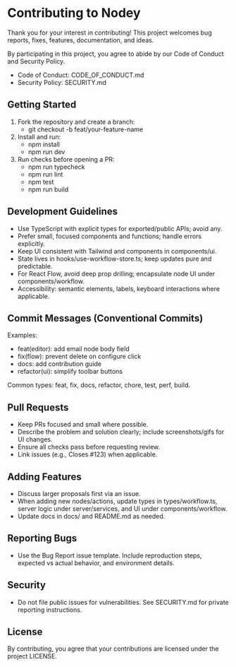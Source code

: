 # Contributing to Nodey

Thank you for your interest in contributing! This project welcomes bug reports, fixes, features, documentation, and ideas.

By participating in this project, you agree to abide by our Code of Conduct and Security Policy.

- Code of Conduct: CODE_OF_CONDUCT.md
- Security Policy: SECURITY.md

## Getting Started

1. Fork the repository and create a branch:
   - git checkout -b feat/your-feature-name
2. Install and run:
   - npm install
   - npm run dev
3. Run checks before opening a PR:
   - npm run typecheck
   - npm run lint
   - npm test
   - npm run build

## Development Guidelines

- Use TypeScript with explicit types for exported/public APIs; avoid any.
- Prefer small, focused components and functions; handle errors explicitly.
- Keep UI consistent with Tailwind and components in components/ui.
- State lives in hooks/use-workflow-store.ts; keep updates pure and predictable.
- For React Flow, avoid deep prop drilling; encapsulate node UI under components/workflow.
- Accessibility: semantic elements, labels, keyboard interactions where applicable.

## Commit Messages (Conventional Commits)

Examples:
- feat(editor): add email node body field
- fix(flow): prevent delete on configure click
- docs: add contribution guide
- refactor(ui): simplify toolbar buttons

Common types: feat, fix, docs, refactor, chore, test, perf, build.

## Pull Requests

- Keep PRs focused and small where possible.
- Describe the problem and solution clearly; include screenshots/gifs for UI changes.
- Ensure all checks pass before requesting review.
- Link issues (e.g., Closes #123) when applicable.

## Adding Features

- Discuss larger proposals first via an issue.
- When adding new nodes/actions, update types in types/workflow.ts, server logic under server/services, and UI under components/workflow.
- Update docs in docs/ and README.md as needed.

## Reporting Bugs

- Use the Bug Report issue template. Include reproduction steps, expected vs actual behavior, and environment details.

## Security

- Do not file public issues for vulnerabilities. See SECURITY.md for private reporting instructions.

## License

By contributing, you agree that your contributions are licensed under the project LICENSE.
